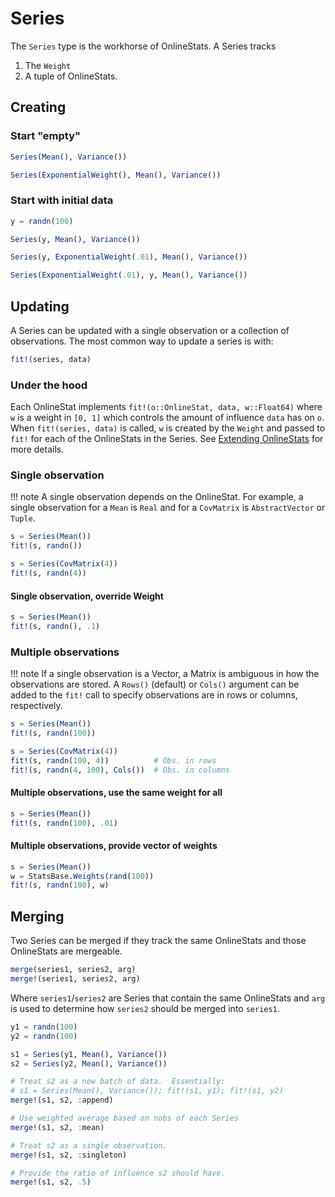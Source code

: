 # Series

The `Series` type is the workhorse of OnlineStats.  A Series tracks

1. The `Weight`
1. A tuple of OnlineStats.

## Creating

### Start "empty"

```julia
Series(Mean(), Variance())

Series(ExponentialWeight(), Mean(), Variance())
```

### Start with initial data

```julia
y = randn(100)

Series(y, Mean(), Variance())

Series(y, ExponentialWeight(.01), Mean(), Variance())

Series(ExponentialWeight(.01), y, Mean(), Variance())
```

## Updating

A Series can be updated with a single observation or a collection of observations.  The
most common way to update a series is with:

```julia
fit!(series, data)
```

### Under the hood

Each OnlineStat implements `fit!(o::OnlineStat, data, w::Float64)` where `w` is a weight
in ``[0, 1]`` which controls the amount of influence `data` has on `o`.  When
`fit!(series, data)` is called, `w` is created by the `Weight` and passed to `fit!` for
each of the OnlineStats in the Series.  See [Extending OnlineStats](@ref) for more details.


### Single observation

!!! note
    A single observation depends on the OnlineStat.  For example, a single observation for a `Mean` is `Real` and for a `CovMatrix` is `AbstractVector` or `Tuple`.

```julia
s = Series(Mean())
fit!(s, randn())

s = Series(CovMatrix(4))
fit!(s, randn(4))
```

#### Single observation, override Weight

```julia
s = Series(Mean())
fit!(s, randn(), .1)
```

### Multiple observations
!!! note
    If a single observation is a Vector, a Matrix is ambiguous in how the observations are stored.  A `Rows()` (default) or `Cols()` argument can be added to the `fit!` call to specify observations are in rows or columns, respectively.

```julia
s = Series(Mean())
fit!(s, randn(100))

s = Series(CovMatrix(4))
fit!(s, randn(100, 4))          # Obs. in rows
fit!(s, randn(4, 100), Cols())  # Obs. in columns
```

#### Multiple observations, use the same weight for all

```julia
s = Series(Mean())
fit!(s, randn(100), .01)
```

#### Multiple observations, provide vector of weights

```julia
s = Series(Mean())
w = StatsBase.Weights(rand(100))
fit!(s, randn(100), w)
```

## Merging

Two Series can be merged if they track the same OnlineStats and those OnlineStats are
mergeable.

```julia
merge(series1, series2, arg)
merge!(series1, series2, arg)
```

Where `series1`/`series2` are Series that contain the same OnlineStats and `arg` is used to determine how `series2` should be merged into `series1`.

```julia
y1 = randn(100)
y2 = randn(100)

s1 = Series(y1, Mean(), Variance())
s2 = Series(y2, Mean(), Variance())

# Treat s2 as a new batch of data.  Essentially:
# s1 = Series(Mean(), Variance()); fit!(s1, y1); fit!(s1, y2)
merge!(s1, s2, :append)

# Use weighted average based on nobs of each Series
merge!(s1, s2, :mean)

# Treat s2 as a single observation.
merge!(s1, s2, :singleton)

# Provide the ratio of influence s2 should have.
merge!(s1, s2, .5)
```
